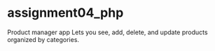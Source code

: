 # assignment04_php
Product manager app
Lets you see, add, delete, and update products organized by categories.
